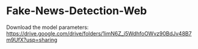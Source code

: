# Fake-News-Detection-Web

Download the model parameters:
https://drive.google.com/drive/folders/1imN6Z_i5WdhfoOWvz90BdJv48B7m9UfX?usp=sharing
